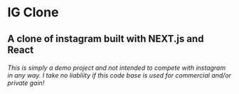 # IG Clone

## A clone of instagram built with NEXT.js and React

###### This is simply a demo project and not intended to compete with instagram in any way. I take no liabliity if this code base is used for commercial and/or private gain!

